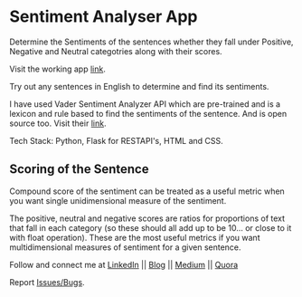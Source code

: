 # Sentiment Analyser App

Determine the Sentiments of the sentences whether they fall under Positive, Negative and Neutral categotries along with their scores.

Visit the working app [link](https://sentiment-analyzer-app.herokuapp.com/).

Try out any sentences in English to determine and find its sentiments.

I have used Vader Sentiment Analyzer API which are pre-trained and is a lexicon and rule based to find the sentiments of the sentence.
And is open source too. Visit their [link](https://github.com/cjhutto/vaderSentiment).

Tech Stack: Python, Flask for RESTAPI's, HTML and CSS.

## Scoring of the Sentence

Compound score of the sentiment can be treated as a useful metric when you want single unidimensional measure of the sentiment.

The positive, neutral and negative scores are ratios for proportions of text that fall in each category (so these should all add up to be 10... or close to it with float operation). 
These are the most useful metrics if you want multidimensional measures of sentiment for a given sentence.

Follow and connect me at [LinkedIn](https://www.linkedin.com/in/manikantkella/) || [Blog](https://nowenlightenme.com/) || [Medium](https://medium.com/@kellamanikant) || [Quora](https://www.quora.com/profile/Manikant-K)

Report [Issues/Bugs](https://github.com/Manikant92/sentiment_analyser/issues). 
